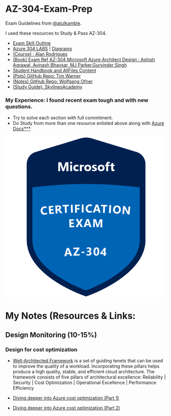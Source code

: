 # AZ-304-Exam-Prep
Exam Guidelines from [@atulkamble](https://github.com/atulkamble).

I used these resources to Study & Pass AZ-304.

- [Exam Skill Outline](https://query.prod.cms.rt.microsoft.com/cms/api/am/binary/RE4pCWz)
- [Azure 304 LABS](https://microsoftlearning.github.io/AZ-304-Microsoft-Azure-Architect-Design/) | [Diagrams](https://github.com/MicrosoftLearning/AZ-304-Microsoft-Azure-Architect-Design/tree/master/Allfiles/Diagrams)
- [(Course) : Alan Rodrigues](https://www.udemy.com/course/exam-az-microsoft-azure-exam-role1)
- [(Book) Exam Ref AZ-304 Microsoft Azure Architect Design : Ashish Agrawal, Avinash Bhavsar, MJ Parker,Gurvinder Singh](https://www.amazon.in/AZ-304-Microsoft-Azure-Architect-Design/dp/0137268890/ref=sr_1_2?keywords=AZ-304&qid=1637466642&s=books&sr=1-2)
- [Student Handbook and AllFiles Content](https://github.com/MicrosoftLearning/AZ-304-Microsoft-Azure-Architect-Design)
- [(Ppts) GitHub Repo: Tim Warner](https://github.com/timothywarner/az304)
- [(Notes) GitHub Repo: Wolfgang Ofner](https://github.com/WolfgangOfner/Azure-Solutions-Architect-Expert-notes)
- [(Study Guide): SkylinesAcademy](https://slstudentpublic.blob.core.windows.net/az301/AZ_301_Slides_Student%20Version_Skylines%20Academy.pdf)

### My Experience: I found recent exam tough and with new questions.

- Try to solve each section with full commitment.
- Do Study from more than one resource enlisted above along with [Azure Docs***](https://docs.microsoft.com/en-us/learn/azure/)

<p align="center"><a href="https://github.com/AZ-303-Exam-Tips">
  <img align="center" src="https://github.com/atulkamble/AZ-304-Exam-Prep/blob/main/EXAM-Expert-AZ-304-600x600.png" alt="" />
</a></p> 

# My Notes (Resources & Links:
## Design Monitoring (10-15%)
### Design for cost optimization 
- [Well-Architected Framework](https://www.youtube.com/watch?v=5lELFRLGeQg) is a set of guiding tenets that can be used to improve the quality of a workload. Incorporating these pillars helps produce a high quality, stable, and efficient cloud architecture. The framework consists of five pillars of architectural excellence: Reliability | Security | Cost Optimization | Operational Excellence | Performance Efficiency

- [Diving deeper into Azure cost optimization (Part 1)](https://youtu.be/6ynOHAainug)
- [Diving deeper into Azure cost optimization (Part 2)](https://youtu.be/nQ1V19FlSxA)

